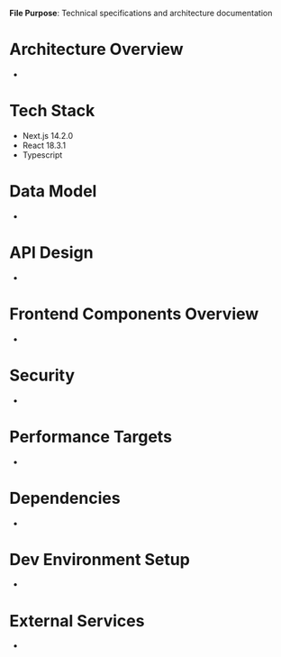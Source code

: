 **File Purpose**: Technical specifications and architecture documentation

# Architecture Overview
- 

# Tech Stack
- Next.js 14.2.0
- React 18.3.1
- Typescript

# Data Model
- 

# API Design
- 

# Frontend Components Overview
- 

# Security
- 

# Performance Targets
- 

# Dependencies
- 

# Dev Environment Setup
- 

# External Services
- 
